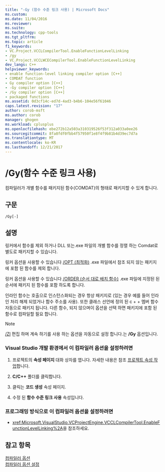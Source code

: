 ```yaml
---
title: "-Gy (함수 수준 링크 사용) | Microsoft Docs"
ms.custom: 
ms.date: 11/04/2016
ms.reviewer: 
ms.suite: 
ms.technology: cpp-tools
ms.tgt_pltfrm: 
ms.topic: article
f1_keywords:
- VC.Project.VCCLCompilerTool.EnableFunctionLevelLinking
- /gy
- VC.Project.VCCLWCECompilerTool.EnableFunctionLevelLinking
dev_langs: C++
helpviewer_keywords:
- enable function-level linking compiler option [C++]
- COMDAT function
- Gy compiler option [C++]
- -Gy compiler option [C++]
- /Gy compiler option [C++]
- packaged functions
ms.assetid: 0d3cf14c-ed7d-4ad3-b4b6-104e56f61046
caps.latest.revision: "17"
author: corob-msft
ms.author: corob
manager: ghogen
ms.workload: cplusplus
ms.openlocfilehash: ebe272b12a503a310319526f53f312a033a0ee26
ms.sourcegitcommit: 8fa8fdf0fbb4f57950f1e8f4f9b81b4d39ec7d7a
ms.translationtype: MT
ms.contentlocale: ko-KR
ms.lasthandoff: 12/21/2017
---
```

# <a name="gy-enable-function-level-linking"></a>/Gy(함수 수준 링크 사용)
컴파일러가 개별 함수를 패키지된 함수(COMDAT)의 형태로 패키지할 수 있게 합니다.  
  
## <a name="syntax"></a>구문  
  
```  
/Gy[-]  
```  
  
## <a name="remarks"></a>설명  
 링커에서 함수를 제외 하거나 DLL 또는.exe 파일의 개별 함수를 정렬 하는 Comdat로 별도로 패키지할 수 있습니다.  
  
 링커 옵션을 사용할 수 있습니다 [/OPT (최적화)](../../build/reference/opt-optimizations.md) .exe 파일에서 참조 되지 않는 패키지에 포함 된 함수를 제외 합니다.  
  
 링커 옵션을 사용할 수 있습니다 [/ORDER (순서 대로 배치 함수)](../../build/reference/order-put-functions-in-order.md) .exe 파일에 지정된 된 순서에 패키지 된 함수를 포함 하도록 합니다.  
  
 인라인 함수는 호출으로 인스턴스화되는 경우 항상 패키지로 (있는 경우 예를 들어 인라인 처리 해제 되었거나 함수 주소를 사용). 또한 클래스 선언에 정의 된 c + + 멤버 함수 자동으로 패키지 됩니다. 다른 함수, 되지 않으며이 옵션을 선택 하면 패키지에 포함 된 함수로 컴파일할 필요 합니다.  
  
> [!NOTE]
>  [/ZI](../../build/reference/z7-zi-zi-debug-information-format.md) 편집 하며 계속 하기를 사용 하는 옵션을 자동으로 설정 합니다.는 **/Gy** 옵션입니다.  
  
### <a name="to-set-this-compiler-option-in-the-visual-studio-development-environment"></a>Visual Studio 개발 환경에서 이 컴파일러 옵션을 설정하려면  
  
1.  프로젝트의 **속성 페이지** 대화 상자를 엽니다. 자세한 내용은 참조 [프로젝트 속성 작업](../../ide/working-with-project-properties.md)합니다.  
  
2.  **C/C++** 폴더를 클릭합니다.  
  
3.  클릭는 **코드 생성** 속성 페이지.  
  
4.  수정 된 **함수 수준 링크 사용** 속성입니다.  
  
### <a name="to-set-this-compiler-option-programmatically"></a>프로그래밍 방식으로 이 컴파일러 옵션을 설정하려면  
  
-   <xref:Microsoft.VisualStudio.VCProjectEngine.VCCLCompilerTool.EnableFunctionLevelLinking%2A>을 참조하세요.  
  
## <a name="see-also"></a>참고 항목  
 [컴파일러 옵션](../../build/reference/compiler-options.md)   
 [컴파일러 옵션 설정](../../build/reference/setting-compiler-options.md)